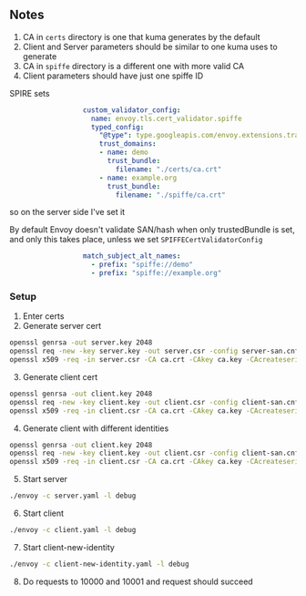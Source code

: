 ## Notes

1. CA in `certs` directory is one that kuma generates by the default
2. Client and Server parameters should be similar to one kuma uses to generate
3. CA in `spiffe` directory is a different one with more valid CA
4. Client parameters should have just one spiffe ID

SPIRE sets
```yaml
                  custom_validator_config:
                    name: envoy.tls.cert_validator.spiffe
                    typed_config:
                      "@type": type.googleapis.com/envoy.extensions.transport_sockets.tls.v3.SPIFFECertValidatorConfig
                      trust_domains:
                      - name: demo
                        trust_bundle:
                          filename: "./certs/ca.crt"
                      - name: example.org
                        trust_bundle:
                          filename: "./spiffe/ca.crt"
```
so on the server side I've set it

By default Envoy doesn't validate SAN/hash when only trustedBundle is set, and only this takes place, unless we set `SPIFFECertValidatorConfig`
```yaml
                  match_subject_alt_names:
                    - prefix: "spiffe://demo"
                    - prefix: "spiffe://example.org"
```


### Setup

1. Enter certs
2. Generate server cert
```bash
openssl genrsa -out server.key 2048
openssl req -new -key server.key -out server.csr -config server-san.cnf
openssl x509 -req -in server.csr -CA ca.crt -CAkey ca.key -CAcreateserial -out server.crt -days 365 -sha256 -extfile server-san.cnf -extensions v3_req
```

3. Generate client cert
```bash
openssl genrsa -out client.key 2048
openssl req -new -key client.key -out client.csr -config client-san.cnf
openssl x509 -req -in client.csr -CA ca.crt -CAkey ca.key -CAcreateserial -out client.crt -days 365 -sha256 -extfile client-san.cnf -extensions v3_req
```

4. Generate client with different identities
```bash
openssl genrsa -out client.key 2048
openssl req -new -key client.key -out client.csr -config client-san.cnf
openssl x509 -req -in client.csr -CA ca.crt -CAkey ca.key -CAcreateserial -out client.crt -days 365 -sha256 -extfile client-san.cnf -extensions v3_req
```
5. Start server
```bash
./envoy -c server.yaml -l debug
```

6. Start client
```bash
./envoy -c client.yaml -l debug
```

7. Start client-new-identity
```bash
./envoy -c client-new-identity.yaml -l debug
```

8. Do requests to 10000 and 10001 and request should succeed